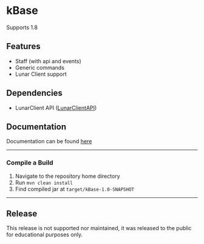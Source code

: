 # kBase
Supports 1.8

## Features
- Staff (with api and events)
- Generic commands
- Lunar Client support

## Dependencies
- LunarClient API ([LunarClientAPI](https://github.com/TewPingz/LunarClientAPI))

## Documentation
Documentation can be found [here](https://github.com/HackusatePvP/kBase/wiki)

---
### Compile a Build
1. Navigate to the repository home directory
2. Run ``mvn clean install``
3. Find compiled jar at ``target/kBase-1.0-SNAPSHOT``
---

## Release
This release is not supported nor maintained, it was released to the public for educational purposes only.